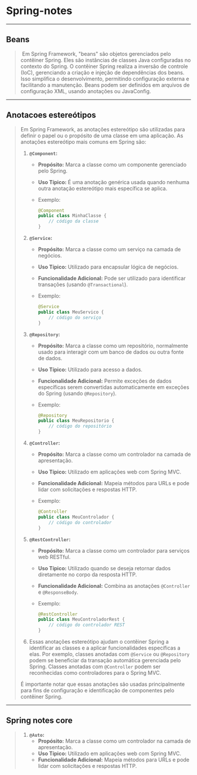 # Spring-notes

---

## Beans

> ​	Em Spring Framework, "beans" são objetos gerenciados pelo contêiner Spring. Eles são instâncias de classes Java configuradas no contexto do Spring. O contêiner Spring realiza a inversão de controle (IoC), gerenciando a criação e injeção de dependências dos beans. Isso simplifica o desenvolvimento, permitindo configuração externa e facilitando a manutenção. Beans podem ser definidos em arquivos de configuração XML, usando anotações ou JavaConfig.

---

## Anotacoes estereótipos

> Em Spring Framework, as anotações estereótipo são utilizadas para definir o papel ou o propósito de uma classe em uma aplicação. As anotações estereótipo mais comuns em Spring são:
>
> 1. **`@Component`:**
>
>     - **Propósito:** Marca a classe como um componente gerenciado pelo Spring.
>
>     - **Uso Típico:** É uma anotação genérica usada quando nenhuma outra anotação estereótipo mais específica se aplica.
>
>     - Exemplo:
>
>       ```java
>       @Component
>       public class MinhaClasse {
>           // código da classe
>       }
>       ```
>
> 2. **`@Service`:**
>
>     - **Propósito:** Marca a classe como um serviço na camada de negócios.
>
>     - **Uso Típico:** Utilizado para encapsular lógica de negócios.
>
>     - **Funcionalidade Adicional:** Pode ser utilizado para identificar transações (usando `@Transactional`).
>
>     - Exemplo:
>
>       ```java
>       @Service
>       public class MeuServico {
>           // código do serviço
>       }
>       ```
>
> 3. **`@Repository`:**
>
>     - **Propósito:** Marca a classe como um repositório, normalmente usado para interagir com um banco de dados ou outra fonte de dados.
>
>     - **Uso Típico:** Utilizado para acesso a dados.
>
>     - **Funcionalidade Adicional:** Permite exceções de dados específicas serem convertidas automaticamente em exceções do Spring (usando `@Repository`).
>
>     - Exemplo:
>
>       ```java
>       @Repository
>       public class MeuRepositorio {
>           // código do repositório
>       }
>       ```
>
> 4. **`@Controller`:**
>
>     - **Propósito:** Marca a classe como um controlador na camada de apresentação.
>
>     - **Uso Típico:** Utilizado em aplicações web com Spring MVC.
>
>     - **Funcionalidade Adicional:** Mapeia métodos para URLs e pode lidar com solicitações e respostas HTTP.
>
>     - Exemplo:
>
>       ```java
>       @Controller
>       public class MeuControlador {
>           // código do controlador
>       }
>       ```
>
> 5. **`@RestController`:**
>
>     - **Propósito:** Marca a classe como um controlador para serviços web RESTful.
>
>     - **Uso Típico:** Utilizado quando se deseja retornar dados diretamente no corpo da resposta HTTP.
>
>     - **Funcionalidade Adicional:** Combina as anotações `@Controller` e `@ResponseBody`.
>
>     - Exemplo:
>
>       ```java
>       @RestController
>       public class MeuControladorRest {
>           // código do controlador REST
>       }
>       ```
>
> 1. Essas anotações estereótipo ajudam o contêiner Spring a identificar as classes e a aplicar funcionalidades específicas a elas. Por exemplo, classes anotadas com `@Service` ou `@Repository` podem se beneficiar da transação automática gerenciada pelo Spring. Classes anotadas com `@Controller` podem ser reconhecidas como controladores para o Spring MVC.
>
>
> É importante notar que essas anotações são usadas principalmente para fins de configuração e identificação de componentes pelo contêiner Spring.

----

## Spring notes core

> 1. **`@Auto`:**
>    - **Propósito:** Marca a classe como um controlador na camada de apresentação.
>    - **Uso Típico:** Utilizado em aplicações web com Spring MVC.
>    - **Funcionalidade Adicional:** Mapeia métodos para URLs e pode lidar com solicitações e respostas HTTP.
